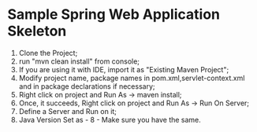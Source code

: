 # Sample Spring Web Application Skeleton

1. Clone the Project;
2. run "mvn clean install" from console;
3. If you are using it with IDE, import it as "Existing Maven Project";
4. Modify project name, package names in pom.xml,servlet-context.xml and in package declarations if necessary;
5. Right click on project and Run As -> maven install;
6. Once, it succeeds, Right click on project and Run As -> Run On Server;
7. Define a Server and Run on it;
8. Java Version Set as - 8 - Make sure you have the same.
